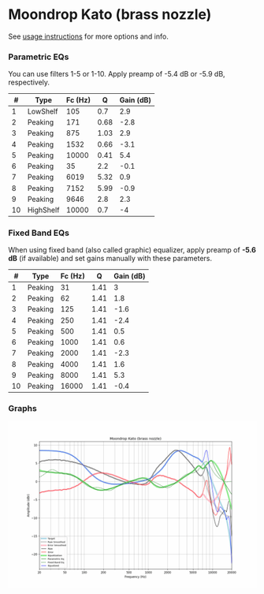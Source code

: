 # Moondrop Kato (brass nozzle)
See [usage instructions](https://github.com/jaakkopasanen/AutoEq#usage) for more options and info.

### Parametric EQs
You can use filters 1-5 or 1-10. Apply preamp of -5.4 dB or -5.9 dB, respectively.

|   # | Type      |   Fc (Hz) |    Q |   Gain (dB) |
|-----|-----------|-----------|------|-------------|
|   1 | LowShelf  |       105 | 0.7  |         2.9 |
|   2 | Peaking   |       171 | 0.68 |        -2.8 |
|   3 | Peaking   |       875 | 1.03 |         2.9 |
|   4 | Peaking   |      1532 | 0.66 |        -3.1 |
|   5 | Peaking   |     10000 | 0.41 |         5.4 |
|   6 | Peaking   |        35 | 2.2  |        -0.1 |
|   7 | Peaking   |      6019 | 5.32 |         0.9 |
|   8 | Peaking   |      7152 | 5.99 |        -0.9 |
|   9 | Peaking   |      9646 | 2.8  |         2.3 |
|  10 | HighShelf |     10000 | 0.7  |        -4   |

### Fixed Band EQs
When using fixed band (also called graphic) equalizer, apply preamp of **-5.6 dB** (if available) and set gains manually with these parameters.

|   # | Type    |   Fc (Hz) |    Q |   Gain (dB) |
|-----|---------|-----------|------|-------------|
|   1 | Peaking |        31 | 1.41 |         3   |
|   2 | Peaking |        62 | 1.41 |         1.8 |
|   3 | Peaking |       125 | 1.41 |        -1.6 |
|   4 | Peaking |       250 | 1.41 |        -2.4 |
|   5 | Peaking |       500 | 1.41 |         0.5 |
|   6 | Peaking |      1000 | 1.41 |         0.6 |
|   7 | Peaking |      2000 | 1.41 |        -2.3 |
|   8 | Peaking |      4000 | 1.41 |         1.6 |
|   9 | Peaking |      8000 | 1.41 |         5.3 |
|  10 | Peaking |     16000 | 1.41 |        -0.4 |

### Graphs
![](./Moondrop%20Kato%20(brass%20nozzle).png)
